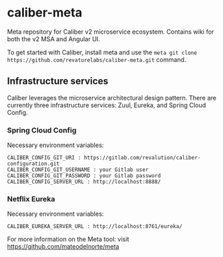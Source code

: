 # caliber-meta
Meta repository for Caliber v2 microservice ecosystem. Contains wiki for both the v2 MSA and Angular UI. 

To get started with Caliber, install meta and use the `meta git clone https://github.com/revaturelabs/caliber-meta.git` command.

## Infrastructure services
Caliber leverages the microservice architectural design pattern. There are currently three infrastructure services: Zuul, Eureka, and Spring Cloud Config.

### Spring Cloud Config
Necessary environment variables: 
```
CALIBER_CONFIG_GIT_URI : https://gitlab.com/revalution/caliber-configuration.git
CALIBER_CONFIG_GIT_USERNAME : your Gitlab user
CALIBER_CONFIG_GIT_PASSWORD : your Gitlab password
CALIBER_CONFIG_SERVER_URL : http://localhost:8888/
```

### Netflix Eureka
Necessary environment variables:
```
CALIBER_EUREKA_SERVER_URL : http://localhost:8761/eureka/
```
For more information on the Meta tool: visit https://github.com/mateodelnorte/meta 
